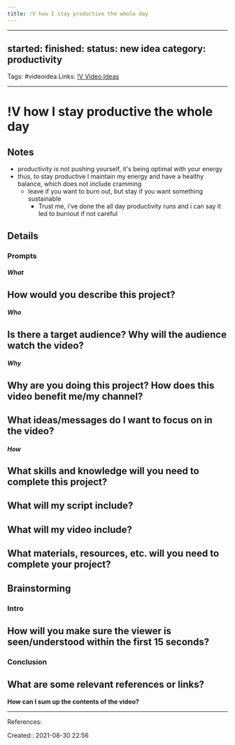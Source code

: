```yaml
---
title: !V how I stay productive the whole day
---
```


---
started:
finished:
status: new idea
category: productivity
---
Tags: #videoidea
Links: [!V Video Ideas](!V%20Video%20Ideas)
___
# !V how I stay productive the whole day
## Notes
- productivity is not pushing yourself, it's being optimal with your energy
- thus, to stay productive I maintain my energy and have a healthy balance, which does not include cramming
	- leave if you want to burn out, but stay if you want something sustainable
		- Trust me, i've done the all day productivity runs and i can say it led to burnout if not careful
## Details
### Prompts
##### What
**How would you describe this project?**
- 
##### Who
**Is there a target audience? Why will the audience watch the video?**
- 
##### Why
**Why are you doing this project? How does this video benefit me/my channel?**
- 

**What ideas/messages do I want to focus on in the video?**
- 

##### How
**What skills and knowledge will you need to complete this project?**
- 

**What will my script include?**
- 

**What will my video include?**
- 

**What materials, resources, etc. will you need to complete your project?**
- 

## Brainstorming
### Intro
**How will you make sure the viewer is seen/understood within the first 15 seconds?**
- 
### Conclusion
**What are some relevant references or links?**
- 

**How can I sum up the contents of the video?**
___
References:

Created:: 2021-08-30 22:56
